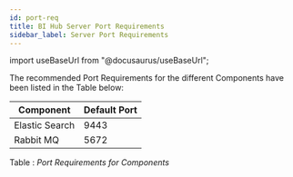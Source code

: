 ```yaml
---
id: port-req
title: BI Hub Server Port Requirements
sidebar_label: Server Port Requirements
---
```


import useBaseUrl from "@docusaurus/useBaseUrl";

The recommended Port Requirements for the different Components have been listed in the Table below:

| Component      | Default Port |
|----------------|--------------|
| Elastic Search | 9443         |
| Rabbit MQ      | 5672         |

Table : *Port Requirements for Components*
